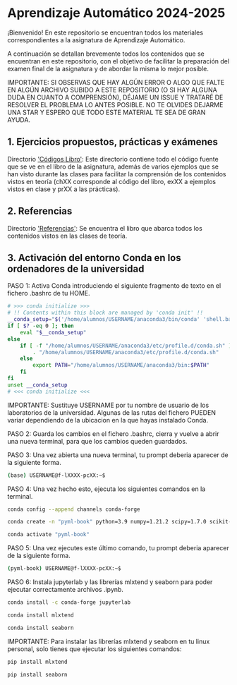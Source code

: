 # Aprendizaje Automático 2024-2025

¡Bienvenido! En este repositorio se encuentran todos los materiales correspondientes a la asignatura de Aprendizaje Automático.

A continuación se detallan brevemente todos los contenidos que se encuentran en este repositorio, con el objetivo de facilitar la preparación del examen final de la asignatura y de abordar la misma lo mejor posible.

IMPORTANTE: SI OBSERVAS QUE HAY ALGÚN ERROR O ALGO QUE FALTE EN ALGÚN ARCHIVO SUBIDO A ESTE REPOSITORIO (O SI HAY ALGUNA DUDA EN CUANTO A COMPRENSIÓN), DÉJAME UN ISSUE Y TRATARÉ DE RESOLVER EL PROBLEMA LO ANTES POSIBLE. NO TE OLVIDES DEJARME UNA STAR Y ESPERO QUE TODO ESTE MATERIAL TE SEA DE GRAN AYUDA.

## 1. Ejercicios propuestos, prácticas y exámenes

Directorio ['Códigos Libro'](https://github.com/aleon2020/AA_2024-2025/tree/main/C%C3%B3digos%20Libro): Este directorio contiene todo el código fuente que se ve en el libro de la asignatura, además de varios ejemplos que se han visto durante las clases para facilitar la comprensión de los contenidos vistos en teoría (chXX corresponde al código del libro, exXX a ejemplos vistos en clase y prXX a las prácticas).

## 2. Referencias

Directorio ['Referencias'](https://github.com/aleon2020/AA_2024-2025/tree/main/Referencias): Se encuentra el libro que abarca todos los contenidos vistos en las clases de teoría.

## 3. Activación del entorno Conda en los ordenadores de la universidad

PASO 1: Activa Conda introduciendo el siguiente fragmento de texto en el fichero .bashrc de tu HOME.

```bash
# >>> conda initialize >>>
# !! Contents within this block are managed by 'conda init' !!
__conda_setup="$('/home/alumnos/USERNAME/anaconda3/bin/conda' 'shell.bash' 'hook' 2> /dev/null)"
if [ $? -eq 0 ]; then
    eval "$__conda_setup"
else
    if [ -f "/home/alumnos/USERNAME/anaconda3/etc/profile.d/conda.sh" ]; then
        . "/home/alumnos/USERNAME/anaconda3/etc/profile.d/conda.sh"
    else
        export PATH="/home/alumnos/USERNAME/anaconda3/bin:$PATH"
    fi
fi
unset __conda_setup
# <<< conda initialize <<<
```

IMPORTANTE: Sustituye USERNAME por tu nombre de usuario de los laboratorios de la universidad.
Algunas de las rutas del fichero PUEDEN variar dependiendo de la ubicacion en la que hayas
instalado Conda.

PASO 2: Guarda los cambios en el fichero .bashrc, cierra y vuelve a abrir una nueva terminal,
para que los cambios queden guardados.

PASO 3: Una vez abierta una nueva terminal, tu prompt deberia aparecer de la siguiente forma.

```sh
(base) USERNAME@f-lXXXX-pcXX:~$
```

PASO 4: Una vez hecho esto, ejecuta los siguientes comandos en la terminal.

```sh
conda config --append channels conda-forge
```

```sh
conda create -n "pyml-book" python=3.9 numpy=1.21.2 scipy=1.7.0 scikit-learn=1.0 matplotlib=3.4.3 pandas=1.3.2
```

```sh
conda activate "pyml-book"
```

PASO 5: Una vez ejecutes este último comando, tu prompt deberia aparecer de la siguiente forma.

```sh
(pyml-book) USERNAME@f-lXXXX-pcXX:~$
```

PASO 6: Instala jupyterlab y las librerías mlxtend y seaborn para poder ejecutar correctamente archivos .ipynb.

```sh
conda install -c conda-forge jupyterlab
```

```sh
conda install mlxtend
```

```sh
conda install seaborn
```

IMPORTANTE: Para instalar las librerías mlxtend y seaborn en tu linux personal, solo tienes que ejecutar los siguientes comandos:

```sh
pip install mlxtend
```

```sh
pip install seaborn
```